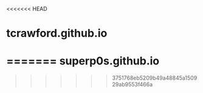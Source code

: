 <<<<<<< HEAD
# tcrawford.github.io
=======
superp0s.github.io
============
>>>>>>> 3751768eb5209b49a48845a150929ab9553f466a
